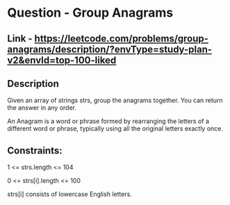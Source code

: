 # Question - Group Anagrams


## Link - https://leetcode.com/problems/group-anagrams/description/?envType=study-plan-v2&envId=top-100-liked


## Description

Given an array of strings strs, group the anagrams together. You can return the answer in any order.

An Anagram is a word or phrase formed by rearranging the letters of a different word or phrase, typically using all the original letters exactly once.

## Constraints:

1 <= strs.length <= 104

0 <= strs[i].length <= 100

strs[i] consists of lowercase English letters.
